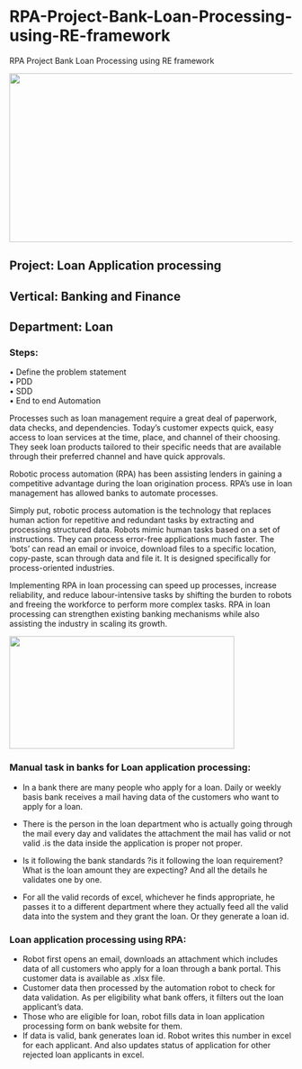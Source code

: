 # RPA-Project-Bank-Loan-Processing-using-RE-framework
RPA Project Bank Loan Processing using RE framework 

<img src="https://user-images.githubusercontent.com/122998236/229281282-754636b3-c48d-4233-a0c2-657a69e45d5a.jpg" width="800" height="300" />

## Project:		Loan Application processing
## Vertical:		Banking and Finance
## Department:	Loan

### Steps:
  •	Define the problem statement<br>
  •	PDD<br>
  •	SDD<br>
  •	End to end Automation<br>
  
Processes such as loan management require a great deal of paperwork, data checks, and dependencies. Today’s customer expects quick, easy access to loan services at the time, place, and channel of their choosing. They seek loan products tailored to their specific needs that are available through their preferred channel and have quick approvals.<br>

Robotic process automation (RPA) has been assisting lenders in gaining a competitive advantage during the loan origination process. RPA’s use in loan management has allowed banks to automate processes.<br>

Simply put, robotic process automation is the technology that replaces human action for repetitive and redundant tasks by extracting and processing structured data. Robots mimic human tasks based on a set of instructions. They can process error-free applications much faster. The ‘bots’ can read an email or invoice, download files to a specific location, copy-paste, scan through data and file it. It is designed specifically for process-oriented industries.<br>

Implementing RPA in loan processing can speed up processes, increase reliability, and reduce labour-intensive tasks by shifting the burden to robots and freeing the workforce to perform more complex tasks. RPA in loan processing can strengthen existing banking mechanisms while also assisting the industry in scaling its growth.

<img src="https://user-images.githubusercontent.com/122998236/229280832-fa1c5f4c-e8cd-4b42-bade-8017d9010ee9.jpeg" width="400" height="200" />

### Manual task in banks for Loan application processing:

* In a bank there are many people who apply for a loan. Daily or weekly basis bank receives a mail having data of the customers who want to apply for a loan.

* There is the person in the loan department who is actually going through the mail every day and validates the attachment the mail has valid or not valid .is the data inside the application is proper not proper.
* Is it following the bank standards ?is it following the loan requirement? What is the loan amount they are expecting? And all the details he validates one by one.
* For all the valid records of excel, whichever he finds appropriate, he passes it to a different department where they actually feed all the valid data into the system and they grant the loan. Or they generate a loan id.

### Loan application processing using RPA:

* Robot first opens an email, downloads an attachment which includes data of all customers who apply for a loan through a bank portal. This customer data is available as .xlsx file.
* Customer data then processed by the automation robot to check for data validation. As per eligibility what bank offers, it filters out the loan applicant’s data.
* Those who are eligible for loan, robot fills data in loan application processing form on bank website for them.
* If data is valid, bank generates loan id. Robot writes this number in excel for each applicant. And also updates status of application for other rejected loan applicants in excel.

